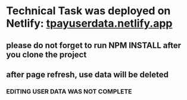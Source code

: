 # Technical Task was deployed on Netlify: [tpayuserdata.netlify.app](https://hedefler.herokuapp.com)

## please do not forget to run NPM INSTALL after you clone the project

## after page refresh, use data will be deleted

### EDITING USER DATA WAS NOT COMPLETE
